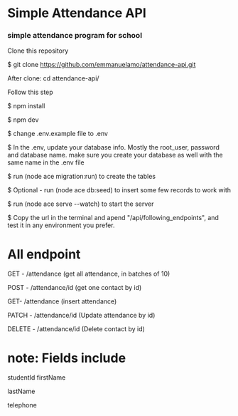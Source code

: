  # Simple Attendance API 

### simple attendance program for school 

Clone this repository

$ git clone https://github.com/emmanuelamo/attendance-api.git

After clone: cd attendance-api/

Follow this step

$ npm install

$ npm dev

$ change .env.example file to .env

$ In the .env, update your database info. Mostly the root_user, password and database name. make sure you create your database as well with the same name in the .env file

$ run (node ace migration:run) to create the tables

$ Optional - run (node ace db:seed) to insert some few records to work with

$ run (node ace serve --watch) to start the server

$ Copy the url in the terminal and apend "/api/following_endpoints", and test it in any environment you prefer.



# All endpoint

GET - /attendance (get all attendance, in batches of 10)

POST - /attendance/id (get one contact by id)

GET- /attendance (insert attendance)

PATCH - /attendance/id (Update attendance by id)

DELETE - /attendance/id (Delete contact by id)

# note: Fields include
studentId
firstName

lastName

telephone

